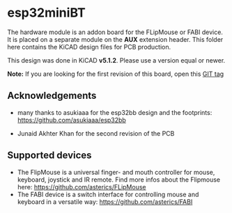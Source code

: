 # esp32miniBT

The hardware module is an addon board for the FLipMouse or FABI device. It is placed on a separate module on the __AUX__ extension header.
This folder here contains the KiCAD design files for PCB production.

This design was done in KiCAD __v5.1.2__. Please use a version equal or newer.

__Note:__ If you are looking for the first revision of this board, open this [GIT tag](https://github.com/asterics/FLipMouse/tree/PCB_v0.3)

## Acknowledgements

* many thanks to asukiaaa for the esp32bb design and the footprints:
https://github.com/asukiaaa/esp32bb

* Junaid Akhter Khan for the second revision of the PCB


## Supported devices

* The FlipMouse is a universal finger- and mouth controller for mouse, keyboard, joystick and IR remote. Find more infos about the Flipmouse here: https://github.com/asterics/FLipMouse
* The FABI device is a switch interface for controlling mouse and keyboard in a versatile way: https://github.com/asterics/FABI
